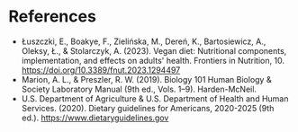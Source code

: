 # References

- Łuszczki, E., Boakye, F., Zielińska, M., Dereń, K., Bartosiewicz, A., Oleksy, Ł., & Stolarczyk, A. (2023). Vegan diet: Nutritional components, implementation, and effects on adults' health. Frontiers in Nutrition, 10. <https://doi.org/10.3389/fnut.2023.1294497>
- Marion, A. L., & Preszler, R. W. (2019). Biology 101 Human Biology & Society Laboratory Manual (9th ed., Vols. 1–9). Harden-McNeil.
- U.S. Department of Agriculture & U.S. Department of Health and Human Services. (2020). Dietary guidelines for Americans, 2020-2025 (9th ed.). https://www.dietaryguidelines.gov